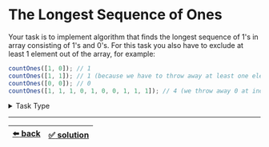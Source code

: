 # The Longest Sequence of Ones

Your task is to implement algorithm that finds the longest sequence of 1's in array consisting of 1's and 0's. For this task you also have to exclude at least 1 element out of the array, for example:

```js
countOnes([1, 0]); // 1
countOnes([1, 1]); // 1 (because we have to throw away at least one element, thus we throw away 1)
countOnes([0, 0]); // 0
countOnes([1, 1, 1, 0, 1, 0, 0, 1, 1, 1]); // 4 (we throw away 0 at index 3 and get four 1's)
```

<details>

<summary>Task Type</summary>

- __`Array and Counter`__
  <details>

  <summary><i><b><code>Iterate an array incrementing and decrementing one or more counters</code></b></i> + <i><b><code>Iterate an array keeping one or more max or min counters</code></b></i> + <i><b><code>Iterate an array keeping one or more previous counters</code></b></i></summary>

    <!-- TODO: we need to combine no less than 3 Approaches of the Task Type to create a solution -->

    <!-- TODO: expnanation of the logic of the solution: we combine three Approaches and here comes the explanation -->

  </details>

</details>

---

| [:arrow_left: back](../README.md) | [:white_check_mark: solution](./solution.js) |
| :---: | :---: |
